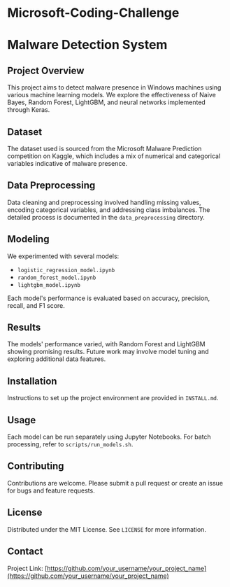 # Microsoft-Coding-Challenge
# Malware Detection System

## Project Overview
This project aims to detect malware presence in Windows machines using various machine learning models. We explore the effectiveness of Naive Bayes, Random Forest, LightGBM, and neural networks implemented through Keras.

## Dataset
The dataset used is sourced from the Microsoft Malware Prediction competition on Kaggle, which includes a mix of numerical and categorical variables indicative of malware presence.

## Data Preprocessing
Data cleaning and preprocessing involved handling missing values, encoding categorical variables, and addressing class imbalances. The detailed process is documented in the `data_preprocessing` directory.

## Modeling
We experimented with several models:
- `logistic_regression_model.ipynb`
- `random_forest_model.ipynb`
- `lightgbm_model.ipynb`

Each model's performance is evaluated based on accuracy, precision, recall, and F1 score.

## Results
The models' performance varied, with Random Forest and LightGBM showing promising results. Future work may involve model tuning and exploring additional data features.

## Installation
Instructions to set up the project environment are provided in `INSTALL.md`.

## Usage
Each model can be run separately using Jupyter Notebooks. For batch processing, refer to `scripts/run_models.sh`.

## Contributing
Contributions are welcome. Please submit a pull request or create an issue for bugs and feature requests.

## License
Distributed under the MIT License. See `LICENSE` for more information.

## Contact
Project Link: [https://github.com/your_username/your_project_name](https://github.com/your_username/your_project_name)
